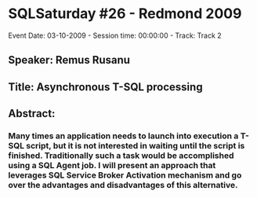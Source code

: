 # SQLSaturday #26 - Redmond 2009
Event Date: 03-10-2009 - Session time: 00:00:00 - Track: Track 2
## Speaker: Remus Rusanu
## Title: Asynchronous T-SQL processing
## Abstract:
### Many times an application needs to launch into execution a T-SQL script, but it is not interested in waiting until the script is finished. Traditionally such a task would be accomplished using a SQL Agent job. I will present an approach that leverages SQL Service Broker Activation mechanism and go over the advantages and disadvantages of this alternative.
